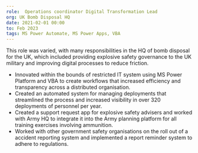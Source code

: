 ```yaml
---
role:  Operations coordinator Digital Transformation Lead
org: UK Bomb Disposal HQ
date: 2021-02-01 00:00
to: Feb 2023
tags: MS Power Automate, MS Power Apps, VBA
---
```


This role was varied, with many responsibilities in the HQ of bomb disposal for the UK, which included providing explosive safety governance to the UK military and improving digital processes to reduce friction.
- Innovated within the bounds of restricted IT system using MS Power Platform and VBA to create workflows that increased efficiency and transparency across a distributed organisation.
- Created an automated system for managing deployments that streamlined the process and increased visibility in over 320 deployments of personnel per year.
- Created a support request app for explosive safety advisers and worked with Army HQ to integrate it into the Army planning platform for all training exercises involving ammunition.
- Worked with other government safety organisations on the roll out of a accident reporting system and implemented a report reminder system to adhere to regulations.
